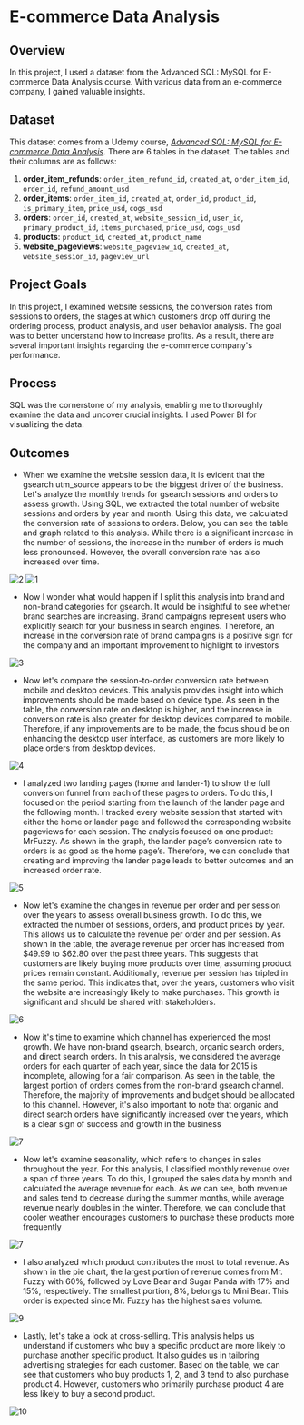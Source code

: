 # E-commerce Data Analysis

## Overview
In this project, I used a dataset from the Advanced SQL: MySQL for E-commerce Data Analysis course. With various data from an e-commerce company, I gained valuable insights.

## Dataset
This dataset comes from a Udemy course, *[Advanced SQL: MySQL for E-commerce Data Analysis](https://www.udemy.com/course/advanced-sql-mysql-for-analytics-business-intelligence/)*. There are 6 tables in the dataset. The tables and their columns are as follows:

1. **order_item_refunds**: `order_item_refund_id`, `created_at`, `order_item_id`, `order_id`, `refund_amount_usd`
2. **order_items**: `order_item_id`, `created_at`, `order_id`, `product_id`, `is_primary_item`, `price_usd`, `cogs_usd`
3. **orders**: `order_id`, `created_at`, `website_session_id`, `user_id`, `primary_product_id`, `items_purchased`, `price_usd`, `cogs_usd`
4. **products**: `product_id`, `created_at`, `product_name`
5. **website_pageviews**: `website_pageview_id`, `created_at`, `website_session_id`, `pageview_url`

## Project Goals
In this project, I examined website sessions, the conversion rates from sessions to orders, the stages at which customers drop off during the ordering process, product analysis, and user behavior analysis. The goal was to better understand how to increase profits. As a result, there are several important insights regarding the e-commerce company's performance.

## Process
SQL was the cornerstone of my analysis, enabling me to thoroughly examine the data and uncover crucial insights. I used Power BI for visualizing the data.

## Outcomes

- When we examine the website session data, it is evident that the gsearch utm_source appears to be the biggest driver of the business. Let's analyze the monthly trends for gsearch sessions and orders to assess growth. Using SQL, we extracted the total number of website sessions and orders by year and month. Using this data, we calculated the conversion rate of sessions to orders. Below, you can see the table and graph related to this analysis. While there is a significant increase in the number of sessions, the increase in the number of orders is much less pronounced. However, the overall conversion rate has also increased over time.
  
![2](https://github.com/user-attachments/assets/ceb8140a-c2dc-4d48-8c27-e36ba49c5ce2)
![1](https://github.com/user-attachments/assets/6f78f360-fd32-4877-b842-48c104c9e9b8)


- Now I wonder what would happen if I split this analysis into brand and non-brand categories for gsearch. It would be insightful to see whether brand searches are increasing. Brand campaigns represent users who explicitly search for your business in search engines. Therefore, an increase in the conversion rate of brand campaigns is a positive sign for the company and an important improvement to highlight to investors

![3](https://github.com/user-attachments/assets/01c42f64-6cbe-4d46-b361-f23f4eb028c8)


- Now let's compare the session-to-order conversion rate between mobile and desktop devices. This analysis provides insight into which improvements should be made based on device type. As seen in the table, the conversion rate on desktop is higher, and the increase in conversion rate is also greater for desktop devices compared to mobile. Therefore, if any improvements are to be made, the focus should be on enhancing the desktop user interface, as customers are more likely to place orders from desktop devices.

![4](https://github.com/user-attachments/assets/3ddcce45-6c67-4168-87c4-8dd1fff2f700)

- I analyzed two landing pages (home and lander-1) to show the full conversion funnel from each of these pages to orders. To do this, I focused on the period starting from the launch of the lander page and the following month. I tracked every website session that started with either the home or lander page and followed the corresponding website pageviews for each session. The analysis focused on one product: MrFuzzy. As shown in the graph, the lander page’s conversion rate to orders is as good as the home page’s. Therefore, we can conclude that creating and improving the lander page leads to better outcomes and an increased order rate.

![5](https://github.com/user-attachments/assets/67433887-87b2-42e0-a3c8-e80f10c5fc68)

- Now let's examine the changes in revenue per order and per session over the years to assess overall business growth. To do this, we extracted the number of sessions, orders, and product prices by year. This allows us to calculate the revenue per order and per session. As shown in the table, the average revenue per order has increased from $49.99 to $62.80 over the past three years. This suggests that customers are likely buying more products over time, assuming product prices remain constant. Additionally, revenue per session has tripled in the same period. This indicates that, over the years, customers who visit the website are increasingly likely to make purchases. This growth is significant and should be shared with stakeholders.

![6](https://github.com/user-attachments/assets/dfa6d2f2-d0d8-474e-81e7-8f340c95aa82)

- Now it's time to examine which channel has experienced the most growth. We have non-brand gsearch, bsearch, organic search orders, and direct search orders. In this analysis, we considered the average orders for each quarter of each year, since the data for 2015 is incomplete, allowing for a fair comparison. As seen in the table, the largest portion of orders comes from the non-brand gsearch channel. Therefore, the majority of improvements and budget should be allocated to this channel. However, it's also important to note that organic and direct search orders have significantly increased over the years, which is a clear sign of success and growth in the business

![7](https://github.com/user-attachments/assets/d5f42c26-e7ec-41ba-a6e2-1c6cd8b1495c)

- Now let's examine seasonality, which refers to changes in sales throughout the year. For this analysis, I classified monthly revenue over a span of three years. To do this, I grouped the sales data by month and calculated the average revenue for each. As we can see, both revenue and sales tend to decrease during the summer months, while average revenue nearly doubles in the winter. Therefore, we can conclude that cooler weather encourages customers to purchase these products more frequently

![7](https://github.com/user-attachments/assets/22bf6e68-f3b8-4494-a338-a42b84667dbd)

- I also analyzed which product contributes the most to total revenue. As shown in the pie chart, the largest portion of revenue comes from Mr. Fuzzy with 60%, followed by Love Bear and Sugar Panda with 17% and 15%, respectively. The smallest portion, 8%, belongs to Mini Bear. This order is expected since Mr. Fuzzy has the highest sales volume.

![9](https://github.com/user-attachments/assets/f29874ea-1c3c-4fb4-8373-d38faf37a20d)

- Lastly, let's take a look at cross-selling. This analysis helps us understand if customers who buy a specific product are more likely to purchase another specific product. It also guides us in tailoring advertising strategies for each customer. Based on the table, we can see that customers who buy products 1, 2, and 3 tend to also purchase product 4. However, customers who primarily purchase product 4 are less likely to buy a second product.

![10](https://github.com/user-attachments/assets/139801ba-885f-44ce-9919-5863d603fa7d)


